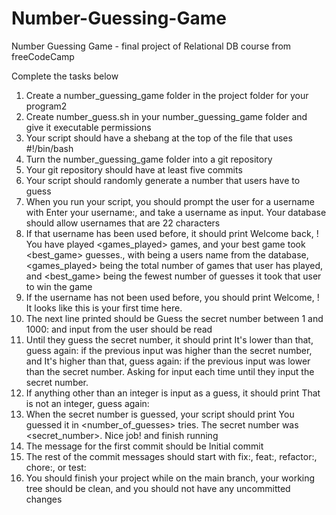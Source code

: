 # Number-Guessing-Game
Number Guessing Game - final project of Relational DB course from freeCodeCamp

Complete the tasks below

1. Create a number_guessing_game folder in the project folder for your program2
2. Create number_guess.sh in your number_guessing_game folder and give it executable permissions
3. Your script should have a shebang at the top of the file that uses #!/bin/bash
4. Turn the number_guessing_game folder into a git repository
5. Your git repository should have at least five commits
6. Your script should randomly generate a number that users have to guess
7. When you run your script, you should prompt the user for a username with Enter your username:, and take a username as input. Your database should allow usernames that are 22 characters
8. If that username has been used before, it should print Welcome back, <username>! You have played <games_played> games, and your best game took <best_game> guesses., with <username> being a users name from the database, <games_played> being the total number of games that user has played, and <best_game> being the fewest number of guesses it took that user to win the game
9. If the username has not been used before, you should print Welcome, <username>! It looks like this is your first time here.
10. The next line printed should be Guess the secret number between 1 and 1000: and input from the user should be read
11. Until they guess the secret number, it should print It's lower than that, guess again: if the previous input was higher than the secret number, and It's higher than that, guess again: if the previous input was lower than the secret number. Asking for input each time until they input the secret number.
12. If anything other than an integer is input as a guess, it should print That is not an integer, guess again:
13. When the secret number is guessed, your script should print You guessed it in <number_of_guesses> tries. The secret number was <secret_number>. Nice job! and finish running
14. The message for the first commit should be Initial commit
15. The rest of the commit messages should start with fix:, feat:, refactor:, chore:, or test:
16. You should finish your project while on the main branch, your working tree should be clean, and you should not have any uncommitted changes
